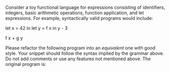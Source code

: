 Consider a toy functional language for expressions consisting of identifiers, integers, basic arithmetic operations, function application, and let expressions.
For example, syntactically valid programs would include:

let x = 42 in
let y = f x in
y - 3

f x + g y

Please refactor the following program into an *equivalent* one with good style. Your snippet should follow the syntax implied by the grammar above. Do not add comments or use any features not mentioned above. The original program is:
